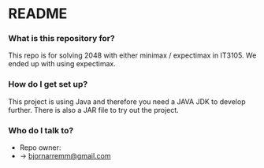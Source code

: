# README #

### What is this repository for? ###
This repo is for solving 2048 with either minimax / expectimax in IT3105. We ended up with using expectimax.

### How do I get set up? ###

This project is using Java and therefore you need a JAVA JDK to develop further. There is also a JAR file to try out the project.

### Who do I talk to? ###

* Repo owner:
* -> bjornarremm@gmail.com
